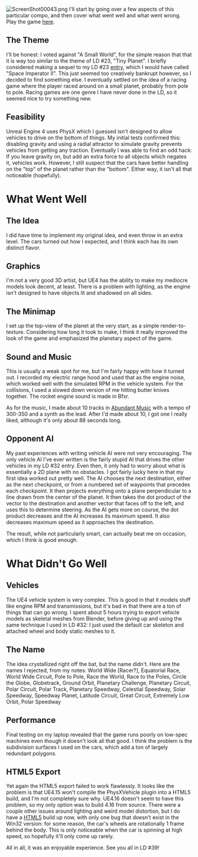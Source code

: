 ![ScreenShot00043.png](///raw/215/z/a51.png)
I'll start by going over a few aspects of this particular compo, and then cover what went well and what went wrong. Play the game [here](https://ldjam.com/events/ludum-dare/38/low-orbit).

## The Theme
I'll be honest: I voted against "A Small World", for the simple reason that that it is way too similar to the theme of LD #23, "Tiny Planet". I briefly considered making a sequel to my LD #23 [entry](http://quadtree.info/#/ld/), which I would have called "Space Imperator II". This just seemed too creatively bankrupt however, so I decided to find something else. I eventually settled on the idea of a racing game where the player raced around on a small planet, probably from pole to pole. Racing games are one genre I have never done in the LD, so it seemed nice to try something new.

## Feasibility
Unreal Engine 4 uses PhysX which I guessed isn't designed to allow vehicles to drive on the bottom of things. My initial tests confirmed this: disabling gravity and using a radial attractor to simulate gravity prevents vehicles from getting any traction. Eventually I was able to find an odd hack: If you leave gravity on, but add an extra force to all objects which negates it, vehicles work. However, I still suspect that the cars have better handling on the "top" of the planet rather than the "bottom". Either way, it isn't all that noticeable (hopefully).

# What Went Well
## The Idea
I did have time to implement my original idea, and even throw in an extra level. The cars turned out how I expected, and I think each has its own distinct flavor.

## Graphics
I'm not a very good 3D artist, but UE4 has the ability to make my mediocre models look decent, at least. There is a problem with lighting, as the engine isn't designed to have objects lit and shadowed on all sides.

## The Minimap
I set up the top-view of the planet at the very start, as a simple render-to-texture. Considering how long it took to make, I think it really improved the look of the game and emphasized the planetary aspect of the game.

## Sound and Music
This is usually a weak spot for me, but I'm fairly happy with how it turned out. I recorded my electric range hood and used that as the engine noise, which worked well with the simulated RPM in the vehicle system. For the collisions, I used a slowed down version of me hitting butter knives together. The rocket engine sound is made in Bfxr.

As for the music, I made about 10 tracks in [Abundant Music](http://www.abundant-music.com/) with a tempo of 300-350 and a synth as the lead. After I'd made about 10, I got one I really liked, although it's only about 88 seconds long.

## Opponent AI
My past experiences with writing vehicle AI were not very encouraging. The only vehicle AI I've ever written is the fairly stupid AI that drives the other vehicles in my LD #32 entry. Even then, it only had to worry about what is essentially a 2D plane with no obstacles. I got fairly lucky here in that my first idea worked out pretty well. The AI chooses the next destination, either as the next checkpoint, or from a numbered set of waypoints that precedes each checkpoint. It then projects everything onto a plane perpendicular to a line drawn from the center of the planet. It then takes the dot product of the vector to the destination and another vector that faces off to the left, and uses this to determine steering. As the AI gets more on course, the dot product decreases and the AI increases its maximum speed. It also decreases maximum speed as it approaches the destination.

The result, while not particularly smart, can actually beat me on occasion, which I think is good enough.

# What Didn't Go Well
## Vehicles
The UE4 vehicle system is very complex. This is good in that it models stuff like engine RPM and transmissions, but it's bad in that there are a ton of things that can go wrong. I spent about 5 hours trying to export vehicle models as skeletal meshes from Blender, before giving up and using the same technique I used in LD #32: I just used the default car skeleton and attached wheel and body static meshes to it.

## The Name
The idea crystallized right off the bat, but the name didn't. Here are the names I rejected, from my notes: World Wide [Racer?], Equatorial Race, World Wide Circuit, Pole to Pole, Race the World, Race to the Poles, Circle the Globe, Globetrack, Ground Orbit, Planetary Challenge, Planetary Circuit, Polar Circuit, Polar Track, Planetary Speedway, Celestial Speedway, Solar Speedway, Speedway Planet, Latitude Circuit, Great Circuit, Extremely Low Orbit, Polar Speedway

## Performance
Final testing on my laptop revealed that the game runs poorly on low-spec machines even though it doesn't look all that good. I think the problem is the subdivision surfaces I used on the cars, which add a ton of largely redundant polygons.

## HTML5 Export
Yet again the HTML5 export failed to work flawlessly. It looks like the problem is that UE4.15 won't compile the PhysXVehicle plugin into a HTML5 build, and I'm not completely sure why. UE4.16 doesn't seem to have this problem, so my only option was to build 4.16 from source. There were a couple other issues around lighting and weird model distortion, but I do have a [HTML5](https://quadtree.info/ld/ld38/HTML5/LD38-HTML5-Shipping.html) build up now, with only one bug that doesn't exist in the Win32 version: for some reason, the car's wheels are rotationally 1 frame behind the body. This is only noticeable when the car is spinning at high speed, so hopefully it'll only come up rarely.

All in all, it was an enjoyable experience. See you all in LD #39!
